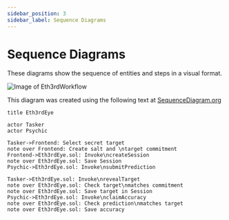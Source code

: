 ```yaml
---
sidebar_position: 3
sidebar_label: Sequence Diagrams
---
```


# Sequence Diagrams

These diagrams show the sequence of entities and steps in a visual format.

![Image of Eth3rdWorkflow](/img/tutorial/Eth3rdEye.svg)

This diagram was created using the following text at [SequenceDiagram.org](https://sequencediagram.org)


```
title Eth3rdEye

actor Tasker
actor Psychic

Tasker->Frontend: Select secret target
note over Frontend: Create salt and \ntarget commitment
Frontend->Eth3rdEye.sol: Invoke\ncreateSession
note over Eth3rdEye.sol: Save Session
Psychic->Eth3rdEye.sol: Invoke\nsubmitPrediction

Tasker->Eth3rdEye.sol: Invoke\nrevealTarget
note over Eth3rdEye.sol: Check target\nmatches commitment
note over Eth3rdEye.sol: Save target in Session
Psychic->Eth3rdEye.sol: Invoke\nclaimAccuracy
note over Eth3rdEye.sol: Check prediction\nmatches target
note over Eth3rdEye.sol: Save accuracy
```